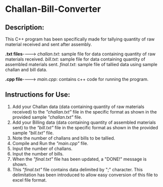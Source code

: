 # Challan-Bill-Converter

## Description:
This C++ program has been specifically made for tallying quantity of raw material received and sent after assembly.

__.txt files__---->
*challan.txt*: sample file for data containing quantity of raw materials received.
*bill.txt*: sample file for data containing quantity of assembled materials sent.
*final.txt*: sample file of tallied data using sample challan and bill data.

__.cpp file__---->
*main.cpp*: contains c++ code for running the program.

## Instructions for Use:

1. Add your Challan data (data containing quantity of raw materials received) to the *"challan.txt"* file in the specific format as shown in the provided sample *"challan.txt"* file.
2. Add your Billing data (data containing quantity of assembled materials sent) to the *"bill.txt"* file in the specific format as shown in the provided sample *"bill.txt"* file.
3. Note the number of challans and bills to be tallied.
4. Compile and Run the *"main.cpp"* file.
5. Input the number of challans.
6. Input the number of bills.
7. When the *"final.txt"* file has been updated, a "DONE!" message is shown.
8. This *"final.txt"* file contains data delimited by ";" character. This delimitation has been introduced to allow easy conversion of this file to excel file format.
